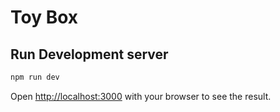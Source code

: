 # Toy Box
## Run Development server

```bash
npm run dev
```

Open [http://localhost:3000](http://localhost:3000) with your browser to see the result.

